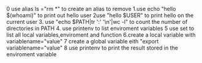 0 use alias ls ="rm *" to create an alias to remove
1.use echo "hello $(whoami)" to print out hello user
2use "hello $USER" to print hello on the current user
3. use "echo $PATH|tr ':' '\n'|wc -l" to count the number of directories in PATH
4. use printenv to list enviroment variables
5 use set to list all local variables,enviroment and function
6.create a local variable with variablename="value"
7 create a global variable eith "export variablename="value"
8 use printenv to print the result stored in the enviroment variable
